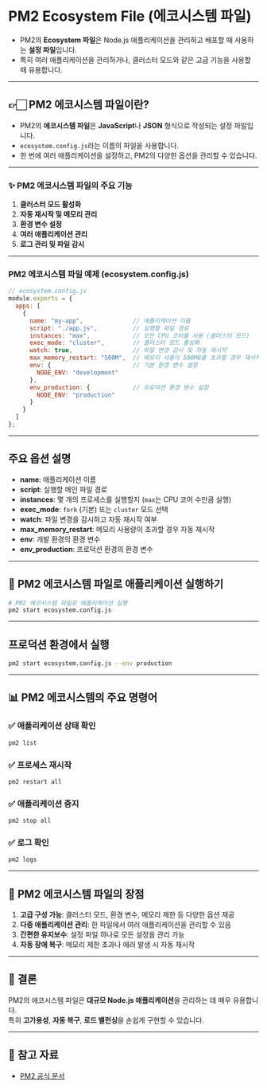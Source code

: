 
# PM2 Ecosystem File (에코시스템 파일)

- PM2의 **Ecosystem 파일**은 Node.js 애플리케이션을 관리하고 배포할 때 사용하는 **설정 파일**입니다.  
- 특히 여러 애플리케이션을 관리하거나, 클러스터 모드와 같은 고급 기능을 사용할 때 유용합니다.

---

## 👉🏻 PM2 에코시스템 파일이란?

- PM2의 **에코시스템 파일**은 **JavaScript**나 **JSON** 형식으로 작성되는 설정 파일입니다.
- `ecosystem.config.js`라는 이름의 파일을 사용합니다.
- 한 번에 여러 애플리케이션을 설정하고, PM2의 다양한 옵션을 관리할 수 있습니다.

---

### ✨ PM2 에코시스템 파일의 주요 기능

1. **클러스터 모드 활성화**
2. **자동 재시작 및 메모리 관리**
3. **환경 변수 설정**
4. **여러 애플리케이션 관리**
5. **로그 관리 및 파일 감시**

---

### PM2 에코시스템 파일 예제 (ecosystem.config.js)

```javascript
// ecosystem.config.js
module.exports = {
  apps: [
    {
      name: "my-app",              // 애플리케이션 이름
      script: "./app.js",          // 실행할 파일 경로
      instances: "max",            // 모든 CPU 코어를 사용 (클러스터 모드)
      exec_mode: "cluster",        // 클러스터 모드 활성화
      watch: true,                 // 파일 변경 감시 및 자동 재시작
      max_memory_restart: "500M",  // 메모리 사용이 500MB를 초과할 경우 재시작
      env: {                       // 기본 환경 변수 설정
        NODE_ENV: "development"
      },
      env_production: {            // 프로덕션 환경 변수 설정
        NODE_ENV: "production"
      }
    }
  ]
};
```

---

## 주요 옵션 설명
- **name**: 애플리케이션 이름
- **script**: 실행할 메인 파일 경로
- **instances**: 몇 개의 프로세스를 실행할지 (`max`는 CPU 코어 수만큼 실행)
- **exec_mode**: `fork` (기본) 또는 `cluster` 모드 선택
- **watch**: 파일 변경을 감시하고 자동 재시작 여부
- **max_memory_restart**: 메모리 사용량이 초과할 경우 자동 재시작
- **env**: 개발 환경의 환경 변수
- **env_production**: 프로덕션 환경의 환경 변수

---

## 🚀 PM2 에코시스템 파일로 애플리케이션 실행하기

```bash
# PM2 에코시스템 파일로 애플리케이션 실행
pm2 start ecosystem.config.js
```

---

## 프로덕션 환경에서 실행
```bash
pm2 start ecosystem.config.js --env production
```

---

## 📊 PM2 에코시스템의 주요 명령어

### ✅ 애플리케이션 상태 확인
```bash
pm2 list
```

### ✅ 프로세스 재시작
```bash
pm2 restart all
```

### ✅ 애플리케이션 중지
```bash
pm2 stop all
```

### ✅ 로그 확인
```bash
pm2 logs
```

---

## 🎯 PM2 에코시스템 파일의 장점

1. **고급 구성 가능**: 클러스터 모드, 환경 변수, 메모리 제한 등 다양한 옵션 제공
2. **다중 애플리케이션 관리**: 한 파일에서 여러 애플리케이션을 관리할 수 있음
3. **간편한 유지보수**: 설정 파일 하나로 모든 설정을 관리 가능
4. **자동 장애 복구**: 메모리 제한 초과나 에러 발생 시 자동 재시작

---

## 📌 결론
PM2의 에코시스템 파일은 **대규모 Node.js 애플리케이션**을 관리하는 데 매우 유용합니다.  
특히 **고가용성**, **자동 복구**, **로드 밸런싱**을 손쉽게 구현할 수 있습니다.

---

## 📖 참고 자료
- [PM2 공식 문서](https://pm2.keymetrics.io/)
